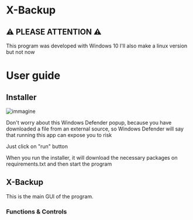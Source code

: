 # X-Backup

## ⚠ PLEASE ATTENTION ⚠
This program was developed with Windows 10
I'll also make a linux version but not now

# User guide 
## Installer
![immagine](https://github.com/Fedi6431/X-Format/assets/102946457/15cba286-70d4-4f11-a94a-20a8d167c959)

Don't worry about this Windows Defender popup, because you have downloaded a file from an external source, so Windows Defender will say that running this app can expose you to risk

Just click on "run" button

When you run the installer, it will download the necessary packages on requirements.txt and then start the program

## X-Backup


This is the main GUI of the program.

### Functions & Controls
